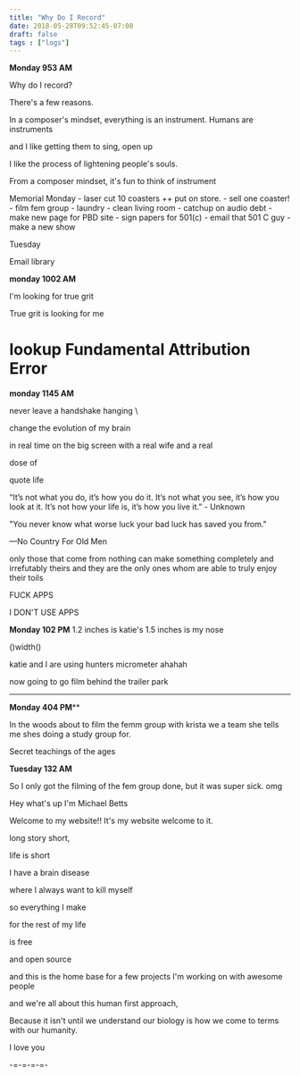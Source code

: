 ```yaml
---
title: "Why Do I Record"
date: 2018-05-28T09:52:45-07:00
draft: false
tags : ["logs"]
---
```


**Monday 953 AM**

Why do I record?

There's a few reasons.



In a composer's mindset, everything is an instrument. Humans are instruments

and I like getting them to sing, open up

I like the process of lightening people's souls.



From a composer mindset, it's fun to think of
 instrument


Memorial Monday
    - laser cut 10 coasters ++ put on store.
    - sell one coaster!
    - film fem group
    - laundry
    - clean living room
    - catchup on audio debt
    - make new page for PBD site
    - sign papers for 501(c)
    - email that 501 C guy
    - make a new show

Tuesday

Email library


**monday 1002 AM**

I'm looking for true grit

True grit is looking for me


# lookup Fundamental Attribution Error



**monday 1145 AM**

never leave a handshake hanging
\\

change the evolution of my brain

in real time
on the big screen
with a real wife
and a real


dose of

quote life

“It’s not what you do, it’s how you do it. It’s not what you see, it’s how you look at it. It’s not how your life is, it’s how you live it.” - Unknown

"You never know what worse luck your bad luck has saved you from."

—No Country For Old Men


only those that come from nothing
can make something
completely and irrefutably theirs
and they are the only ones
whom are able to truly enjoy their toils


FUCK APPS


I DON'T USE APPS


**Monday 102 PM**
1.2 inches is katie's
1.5 inches is my nose

()width()

katie and I are using hunters micrometer ahahah

now going to go film behind the trailer park
****


**Monday 404 PM****

In the woods about to film the femm group with krista we a team she tells me shes doing a study group for.


Secret teachings of the ages


**Tuesday 132 AM**

So I only got the filming of the fem group done, but it was super sick. omg


Hey what's up I'm Michael Betts

Welcome to my website!! It's my website welcome to it.

long story short,

life is short

I have a brain disease

where I always want to kill myself

so everything I make

for the rest of my life

is free

and open source

and this is the home base for a few projects I'm working on with awesome people

and we're all about this human first approach,

Because it isn't until we understand our biology is how we come to terms with our humanity.

I love you




-=-=-=-=-
